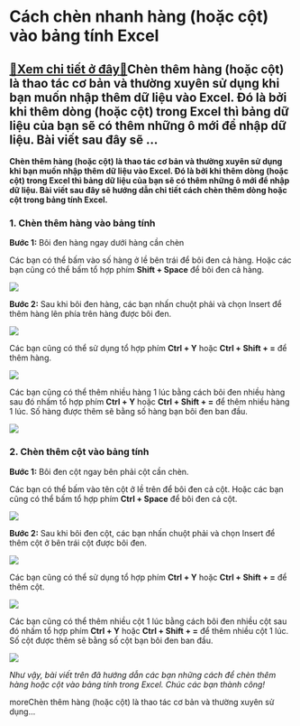 Cách chèn nhanh hàng (hoặc cột) vào bảng tính Excel
===================================================

[:gift:Xem chi tiết ở đây:gift:](https://hddtvn.com/cach-chen-nhanh-hang-hoac-cot-vao-bang-tinh-excel/)Chèn thêm hàng (hoặc cột) là thao tác cơ bản và thường xuyên sử dụng khi bạn muốn nhập thêm dữ liệu vào Excel. Đó là bởi khi thêm dòng (hoặc cột) trong Excel thì bảng dữ liệu của bạn sẽ có thêm những ô mới để nhập dữ liệu. Bài viết sau đây sẽ …
----------------------------------------------------------------------------------------------------------------------------------------------------------------------------------------------------------------------------------------------------

**Chèn thêm hàng (hoặc cột) là thao tác cơ bản và thường xuyên sử dụng khi bạn muốn nhập thêm dữ liệu vào Excel. Đó là bởi khi thêm dòng (hoặc cột) trong Excel thì bảng dữ liệu của bạn sẽ có thêm những ô mới để nhập dữ liệu. Bài viết sau đây sẽ hướng dẫn chi tiết cách chèn thêm dòng hoặc cột trong bảng tính Excel.**


### 1. Chèn thêm hàng vào bảng tính


**Bước 1:** Bôi đen hàng ngay dưới hàng cần chèn


Các bạn có thể bấm vào số hàng ở lề bên trái để bôi đen cả hàng. Hoặc các bạn cũng có thể bấm tổ hợp phím **Shift + Space** để bôi đen cả hàng.


![](https://hddtvn.com/wp-content/uploads/2021/01/0CDZgxp.png)


**Bước 2:** Sau khi bôi đen hàng, các bạn nhấn chuột phải và chọn Insert để thêm hàng lên phía trên hàng được bôi đen.


![](https://hddtvn.com/wp-content/uploads/2021/01/m45pbh2.png)


Các bạn cũng có thể sử dụng tổ hợp phím **Ctrl + Y** hoặc **Ctrl + Shift + =** để thêm hàng.


![](https://hddtvn.com/wp-content/uploads/2021/01/ifzyK5X.png)


Các bạn cũng có thể thêm nhiều hàng 1 lúc bằng cách bôi đen nhiều hàng sau đó nhấm tổ hợp phím **Ctrl + Y** hoặc **Ctrl + Shift + =** để thêm nhiều hàng 1 lúc. Số hàng được thêm sẽ bằng số hàng bạn bôi đen ban đầu.


![](https://hddtvn.com/wp-content/uploads/2021/01/nVDqoBL.png)


### 2. Chèn thêm cột vào bảng tính


**Bước 1:** Bôi đen cột ngay bên phải cột cần chèn.


Các bạn có thể bấm vào tên cột ở lề trên để bôi đen cả cột. Hoặc các bạn cũng có thể bấm tổ hợp phím **Ctrl + Space** để bôi đen cả cột.


![](https://hddtvn.com/wp-content/uploads/2021/01/fPzwIGY.png)


**Bước 2:** Sau khi bôi đen cột, các bạn nhấn chuột phải và chọn Insert để thêm cột ở bên trái cột được bôi đen.


![](https://hddtvn.com/wp-content/uploads/2021/01/ZDDSv7R.png)


Các bạn cũng có thể sử dụng tổ hợp phím **Ctrl + Y** hoặc **Ctrl + Shift + =** để thêm cột.


![](https://hddtvn.com/wp-content/uploads/2021/01/kVTngOg.png)


Các bạn cũng có thể thêm nhiều cột 1 lúc bằng cách bôi đen nhiều cột sau đó nhấm tổ hợp phím **Ctrl + Y** hoặc **Ctrl + Shift + =** để thêm nhiều cột 1 lúc. Số cột được thêm sẽ bằng số cột bạn bôi đen ban đầu.


![](https://hddtvn.com/wp-content/uploads/2021/01/qBjrMNZ.png)


*Như vậy, bài viết trên đã hướng dẫn các bạn những cách để chèn thêm hàng hoặc cột vào bảng tính trong Excel. Chúc các bạn thành công!*


moreChèn thêm hàng (hoặc cột) là thao tác cơ bản và thường xuyên sử dụng…

